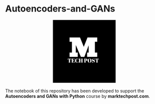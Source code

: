 # Autoencoders-and-GANs

<p align="center">
  <img src="/imgs/mtp_logo.png"/>
</p>

The notebook of this repository has been developed to support the **Autoencoders and GANs with Python** course by **marktechpost.com**.
